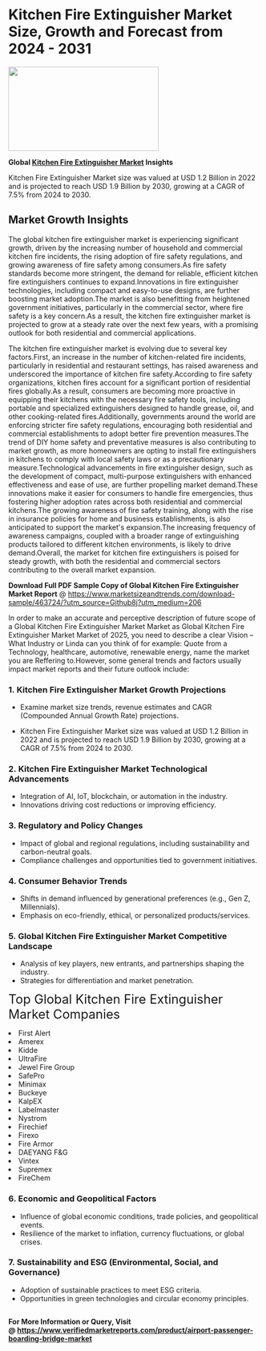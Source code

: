 <H1>Kitchen Fire Extinguisher Market Size, Growth and Forecast from 2024 - 2031</H1><img class="aligncenter size-medium wp-image-584254" src="https://thirdeyenews.in/wp-content/uploads/2024/09/Global-Market-Research-300x168.jpeg" alt="" width="300" height="168" /><p><strong>Global&nbsp;<a href="https://www.marketsizeandtrends.com/download-sample/463724/?utm_source=Github8j?utm_medium=206">Kitchen Fire Extinguisher Market</a> Insights</strong></p><p>Kitchen Fire Extinguisher Market size was valued at USD 1.2 Billion in 2022 and is projected to reach USD 1.9 Billion by 2030, growing at a CAGR of 7.5% from 2024 to 2030.</p><p><h2>Market Growth Insights</h2> <p>The global kitchen fire extinguisher market is experiencing significant growth, driven by the increasing number of household and commercial kitchen fire incidents, the rising adoption of fire safety regulations, and growing awareness of fire safety among consumers.As fire safety standards become more stringent, the demand for reliable, efficient kitchen fire extinguishers continues to expand.Innovations in fire extinguisher technologies, including compact and easy-to-use designs, are further boosting market adoption.The market is also benefitting from heightened government initiatives, particularly in the commercial sector, where fire safety is a key concern.As a result, the kitchen fire extinguisher market is projected to grow at a steady rate over the next few years, with a promising outlook for both residential and commercial applications.</p> <p>The kitchen fire extinguisher market is evolving due to several key factors.First, an increase in the number of kitchen-related fire incidents, particularly in residential and restaurant settings, has raised awareness and underscored the importance of kitchen fire safety.According to fire safety organizations, kitchen fires account for a significant portion of residential fires globally.As a result, consumers are becoming more proactive in equipping their kitchens with the necessary fire safety tools, including portable and specialized extinguishers designed to handle grease, oil, and other cooking-related fires.Additionally, governments around the world are enforcing stricter fire safety regulations, encouraging both residential and commercial establishments to adopt better fire prevention measures.The trend of DIY home safety and preventative measures is also contributing to market growth, as more homeowners are opting to install fire extinguishers in kitchens to comply with local safety laws or as a precautionary measure.Technological advancements in fire extinguisher design, such as the development of compact, multi-purpose extinguishers with enhanced effectiveness and ease of use, are further propelling market demand.These innovations make it easier for consumers to handle fire emergencies, thus fostering higher adoption rates across both residential and commercial kitchens.The growing awareness of fire safety training, along with the rise in insurance policies for home and business establishments, is also anticipated to support the market's expansion.The increasing frequency of awareness campaigns, coupled with a broader range of extinguishing products tailored to different kitchen environments, is likely to drive demand.Overall, the market for kitchen fire extinguishers is poised for steady growth, with both the residential and commercial sectors contributing to the overall market expansion.<p><span class=""><strong>Download Full PDF Sample Copy of Global Kitchen Fire Extinguisher Market Report</strong> @ <a href="https://www.marketsizeandtrends.com/download-sample/463724/?utm_source=Github8j?utm_medium=206" target="_blank">https://www.marketsizeandtrends.com/download-sample/463724/?utm_source=Github8j?utm_medium=206</a></span></p><p>In order to make an accurate and perceptive description of future scope of a Global&nbsp;Kitchen Fire Extinguisher Market Market as Global&nbsp;Kitchen Fire Extinguisher Market Market of 2025, you need to describe a clear Vision &ndash; What Industry or Linda can you think of for example: Quote from a Technology, healthcare, automotive, renewable energy, name the market you are Reffering to.However, some general trends and factors usually impact market reports and their future outlook include:</p><h3>1.&nbsp;<strong>Kitchen Fire Extinguisher Market Growth Projections</strong></h3><ul><li>Examine market size trends, revenue estimates and CAGR (Compounded Annual Growth Rate) projections.</li><li><p>Kitchen Fire Extinguisher Market size was valued at USD 1.2 Billion in 2022 and is projected to reach USD 1.9 Billion by 2030, growing at a CAGR of 7.5% from 2024 to 2030.</p></li></ul><h3>2.&nbsp;<strong>Kitchen Fire Extinguisher Market Technological Advancements</strong></h3><ul><li>Integration of AI, IoT, blockchain, or automation in the industry.</li><li>Innovations driving cost reductions or improving efficiency.</li></ul><h3>3.&nbsp;<strong>Regulatory and Policy Changes</strong></h3><ul><li>Impact of global and regional regulations, including sustainability and carbon-neutral goals.</li><li>Compliance challenges and opportunities tied to government initiatives.</li></ul><h3>4.&nbsp;<strong>Consumer Behavior Trends</strong></h3><ul><li>Shifts in demand influenced by generational preferences (e.g., Gen Z, Millennials).</li><li>Emphasis on eco-friendly, ethical, or personalized products/services.</li></ul><h3>5.&nbsp;<strong>Global Kitchen Fire Extinguisher Market Competitive Landscape</strong></h3><ul><li>Analysis of key players, new entrants, and partnerships shaping the industry.</li><li>Strategies for differentiation and market penetration.</li></ul><p data-pm-slice="1 1 []"><span style="color: inherit; font-family: inherit; font-size: 25px;">Top Global Kitchen Fire Extinguisher Market Companies</span></p><div class="" data-test-id=""><p><li>First Alert</li><li> Amerex</li><li> Kidde</li><li> UltraFire</li><li> Jewel Fire Group</li><li> SafePro</li><li> Minimax</li><li> Buckeye</li><li> KalpEX</li><li> Labelmaster</li><li> Nystrom</li><li> Firechief</li><li> Firexo</li><li> Fire Armor</li><li> DAEYANG F&G</li><li> Vintex</li><li> Supremex</li><li> FireChem</li></p></div><h3>6.&nbsp;<strong>Economic and Geopolitical Factors</strong></h3><ul><li>Influence of global economic conditions, trade policies, and geopolitical events.</li><li>Resilience of the market to inflation, currency fluctuations, or global crises.</li></ul><h3>7.&nbsp;<strong>Sustainability and ESG (Environmental, Social, and Governance)</strong></h3><ul><li>Adoption of sustainable practices to meet ESG criteria.</li><li>Opportunities in green technologies and circular economy principles.</li></ul><h2><strong style="font-size: 14px;">For More Information or Query, Visit @&nbsp;</strong><a style="background-color: #ffffff; font-size: 14px;" href="https://www.marketsizeandtrends.com/report/kitchen-fire-extinguisher-market/" target="_blank">https://www.verifiedmarketreports.com/product/airport-passenger-boarding-bridge-market</a></h2>